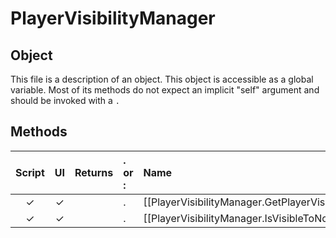 # PlayerVisibilityManager
## Object
This file is a description of an object. This object is accessible as a global variable. Most of its methods do not expect an implicit "self" argument and should be invoked with a `.`

## Methods
| Script | UI  | Returns | . or : | Name | Arguments |
|:------:|:---:| -------:|:---- |:---- |:--------- |
|✓|✓| |.|[[PlayerVisibilityManager.GetPlayerVisibility\|GetPlayerVisibility]]| |
|✓|✓| |.|[[PlayerVisibilityManager.IsVisibleToNonOwner\|IsVisibleToNonOwner]]| |
